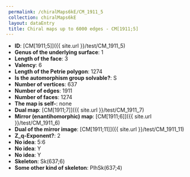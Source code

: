 ```yaml
--- 
 permalink: /chiralMaps6kE/CM_1911_5 
 collection: chiralMaps6kE
 layout: dataEntry
 title: Chiral maps up to 6000 edges - CM[1911;5]
---
```


- **ID**: [CM[1911;5]]({{ site.url }}/test/CM_1911_5)
- **Genus of the underlying surface**: 1
- **Length of the face**: 3
- **Valency**: 6
- **Length of the Petrie polygon**: 1274
- **Is the automorphism group solvable?**: S
- **Number of vertices**: 637
- **Number of edges**: 1911
- **Number of faces**: 1274
- **The map is self-**: none
- **Dual map**: [CM[1911;7]]({{ site.url }}/test/CM_1911_7)
- **Mirror (enantihomorphic) map**: [CM[1911;6]]({{ site.url }}/test/CM_1911_6)
- **Dual of the mirror image**: [CM[1911;11]]({{ site.url }}/test/CM_1911_11)
- **Z_q-Exponent?**: 2
- **No idea**:  5:6
- **No idea**: Y
- **No idea**: Y
- **Skeleton**: Sk(637;6)
- **Some other kind of skeleton**: PlhSk(637;4)

